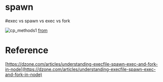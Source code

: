  # spawn





#exec vs spawn vs exec vs fork

![cp_methods1](https://cloud.githubusercontent.com/assets/5538753/25274060/06fee01c-26c1-11e7-964f-2c7bcceb41c2.png)
[from](https://dzone.com/articles/understanding-execfile-spawn-exec-and-fork-in-node)

 # Reference
[https://dzone.com/articles/understanding-execfile-spawn-exec-and-fork-in-node](https://dzone.com/articles/understanding-execfile-spawn-exec-and-fork-in-node)
